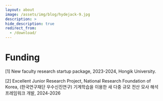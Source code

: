 ```yaml
---
layout: about
image: /assets/img/blog/hydejack-9.jpg
description: >
hide_description: true
redirect_from:
  - /download/
---
```


# Funding

[1] New faculty research startup package, 2023-2024, Hongik University.  

[2] Excellent Junior Research Project, National Research Foundation of Korea, (한국연구재단 우수신진연구) 기계학습을 이용한 새 다중 규모 전산 모사 해석 프레임워크 개발, 2024-2026



